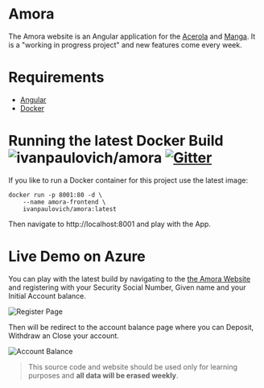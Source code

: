 # Amora

The Amora website is an Angular application for the [Acerola](https://github.com/ivanpaulovich/acerola) and [Manga](https://github.com/ivanpaulovich/manga). It is a "working in progress project" and new features come every week. 

# Requirements
* [Angular](https://www.npmjs.com/package/angular)
* [Docker](https://docs.docker.com/docker-for-windows/install/)

# Running the latest Docker Build ![ivanpaulovich/amora](https://dockerbuildbadges.quelltext.eu/status.svg?organization=ivanpaulovich&repository=amora) [![Gitter](https://img.shields.io/badge/chat-on%20gitter-blue.svg)](https://gitter.im/ivanpaulovich/)

If you like to run a Docker container for this project use the latest image:

```
docker run -p 8001:80 -d \
	--name amora-frontend \
	ivanpaulovich/amora:latest
```
Then navigate to http://localhost:8001 and play with the App.

# Live Demo on Azure

You can play with the latest build by navigating to the [the Amora Website](http://grape.westus2.cloudapp.azure.com:8001 "Amora Website") and registering with your Security Social Number, Given name and your Initial Account balance.  

![Register Page](https://raw.githubusercontent.com/ivanpaulovich/amora/master/docs/register-page.png)

Then will be redirect to the account balance page where you can Deposit, Withdraw an Close your account.

![Account Balance](https://raw.githubusercontent.com/ivanpaulovich/amora/master/docs/customer-page.png)

> This source code and website should be used only for learning purposes and **all data will be erased weekly**.
